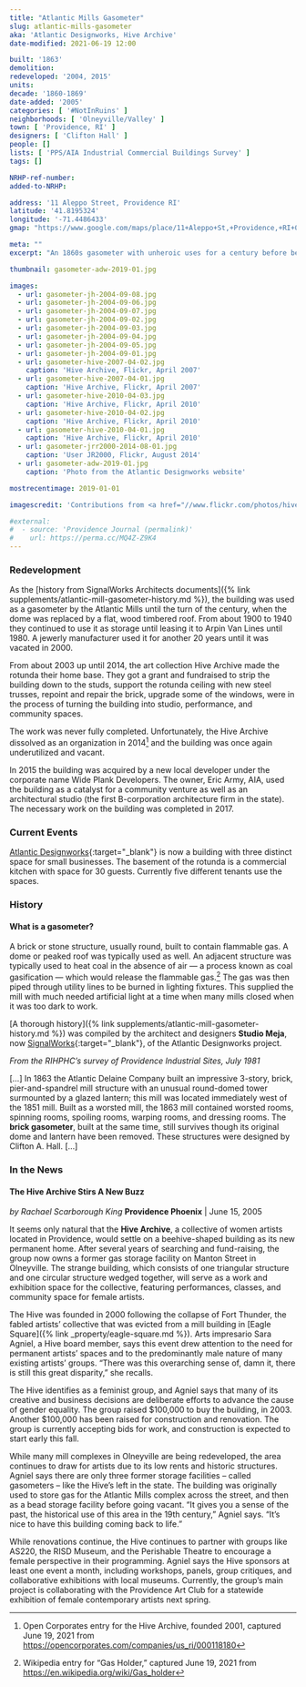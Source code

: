```yaml
---
title: "Atlantic Mills Gasometer"
slug: atlantic-mills-gasometer
aka: 'Atlantic Designworks, Hive Archive'
date-modified: 2021-06-19 12:00

built: '1863'
demolition:
redeveloped: '2004, 2015'
units:
decade: '1860-1869'
date-added: '2005'
categories: [ '#NotInRuins' ]
neighborhoods: [ 'Olneyville/Valley' ]
town: [ 'Providence, RI' ]
designers: [ 'Clifton Hall' ]
people: []
lists: [ 'PPS/AIA Industrial Commercial Buildings Survey' ]
tags: []

NRHP-ref-number:
added-to-NRHP:

address: '11 Aleppo Street, Providence RI'
latitude: '41.8195324'
longitude: '-71.4486433'
gmap: "https://www.google.com/maps/place/11+Aleppo+St,+Providence,+RI+02909/@41.8195324,-71.4486433,17z"

meta: ""
excerpt: "An 1860s gasometer with unheroic uses for a century before being reborn as small business and community space"

thumbnail: gasometer-adw-2019-01.jpg

images:
  - url: gasometer-jh-2004-09-08.jpg
  - url: gasometer-jh-2004-09-06.jpg
  - url: gasometer-jh-2004-09-07.jpg
  - url: gasometer-jh-2004-09-02.jpg
  - url: gasometer-jh-2004-09-03.jpg
  - url: gasometer-jh-2004-09-04.jpg
  - url: gasometer-jh-2004-09-05.jpg
  - url: gasometer-jh-2004-09-01.jpg
  - url: gasometer-hive-2007-04-02.jpg
    caption: 'Hive Archive, Flickr, April 2007'
  - url: gasometer-hive-2007-04-01.jpg
    caption: 'Hive Archive, Flickr, April 2007'
  - url: gasometer-hive-2010-04-03.jpg
    caption: 'Hive Archive, Flickr, April 2010'
  - url: gasometer-hive-2010-04-02.jpg
    caption: 'Hive Archive, Flickr, April 2010'
  - url: gasometer-hive-2010-04-01.jpg
    caption: 'Hive Archive, Flickr, April 2010'
  - url: gasometer-jrr2000-2014-08-01.jpg
    caption: 'User JR2000, Flickr, August 2014'
  - url: gasometer-adw-2019-01.jpg
    caption: 'Photo from the Atlantic Designworks website'

mostrecentimage: 2019-01-01

imagescredit: 'Contributions from <a href="//www.flickr.com/photos/hivearchive/" target="_blank">Hive Archive on Flickr</a>, <a href="//www.flickr.com/photos/78348039@N03/20454461263/" target="_blank">User JR2000 on Flickr</a>, and the <a href="//www.atlanticdesign.works" target="_blank">Atlantic Designworks website</a>'

#external:
#  - source: 'Providence Journal (permalink)'
#    url: https://perma.cc/MQ4Z-Z9K4
---
```


### Redevelopment

As the [history from SignalWorks Architects documents]({% link supplements/atlantic-mill-gasometer-history.md %}), the building was used as a gasometer by the Atlantic Mills until the turn of the century, when the dome was replaced by a flat, wood timbered roof. From about 1900 to 1940 they continued to use it as storage until leasing it to Arpin Van Lines until 1980. A jewerly manufacturer used it for another 20 years until it was vacated in 2000.

From about 2003 up until 2014, the art collection Hive Archive made the rotunda their home base. They got a grant and fundraised to strip the building down to the studs, support the rotunda ceiling with new steel trusses, repoint and repair the brick, upgrade some of the windows, were in the process of turning the building into studio, performance, and community spaces.

The work was never fully completed. Unfortunately, the Hive Archive dissolved as an organization in 2014[^1] and the building was once again underutilized and vacant.

[^1]: Open Corporates entry for the Hive Archive, founded 2001, captured June 19, 2021 from https://opencorporates.com/companies/us_ri/000118180

In 2015 the building was acquired by a new local developer under the corporate name Wide Plank Developers. The owner, Eric Army, AIA, used the building as a catalyst for a community venture as well as an architectural studio (the first B-corporation architecture firm in the state). The necessary work on the building was completed in 2017.


### Current Events

[Atlantic Designworks](//www.atlanticdesign.works){:target="_blank"} is now a building with three distinct space for small businesses. The basement of the rotunda is a commercial kitchen with space for 30 guests. Currently five different tenants use the spaces.

### History

#### What is a gasometer?

A brick or stone structure, usually round, built to contain flammable gas. A dome or peaked roof was typically used as well. An adjacent structure was typically used to heat coal in the absence of air — a process known as coal gasification — which would release the flammable gas.[^2] The gas was then piped through utility lines to be burned in lighting fixtures. This supplied the mill with much needed artificial light at a time when many mills closed when it was too dark to work.

[^2]: Wikipedia entry for “Gas Holder,” captured June 19, 2021 from https://en.wikipedia.org/wiki/Gas_holder

[A thorough history]({% link supplements/atlantic-mill-gasometer-history.md %}) was compiled by the architect and designers **Studio Meja**, now [SignalWorks](//www.signalworksarchitecture.com){:target="_blank"}, of the Atlantic Designworks project.


_From the RIHPHC’s survey of Providence Industrial Sites, July 1981_

[…] In 1863 the Atlantic Delaine Company built an impressive 3-story, brick, pier-and-spandrel mill structure with an unusual round-domed tower surmounted by a glazed lantern; this mill was located immediately west of the 1851 mill. Built as a worsted mill, the 1863 mill contained worsted rooms, spinning rooms, spoiling rooms, warping rooms, and dressing rooms. The **brick gasometer**, built at the same time, still survives though its original dome and lantern have been removed. These structures were designed by Clifton A. Hall. […]


### In the News

#### The Hive Archive Stirs A New Buzz

_by Rachael Scarborough King_
**Providence Phoenix** | June 15, 2005

It seems only natural that the **Hive Archive**, a collective of women artists located in Providence, would settle on a beehive-shaped building as its new permanent home. After several years of searching and fund-raising, the group now owns a former gas storage facility on Manton Street in Olneyville. The strange building, which consists of one triangular structure and one circular structure wedged together, will serve as a work and exhibition space for the collective, featuring performances, classes, and community space for female artists.

The Hive was founded in 2000 following the collapse of Fort Thunder, the fabled artists’ collective that was evicted from a mill building in [Eagle Square]({% link _property/eagle-square.md %}). Arts impresario Sara Agniel, a Hive board member, says this event drew attention to the need for permanent artists’ spaces and to the predominantly male nature of many existing artists’ groups. “There was this overarching sense of, damn it, there is still this great disparity,” she recalls.

The Hive identifies as a feminist group, and Agniel says that many of its creative and business decisions are deliberate efforts to advance the cause of gender equality. The group raised $100,000 to buy the building, in 2003. Another $100,000 has been raised for construction and renovation. The group is currently accepting bids for work, and construction is expected to start early this fall.

While many mill complexes in Olneyville are being redeveloped, the area continues to draw for artists due to its low rents and historic structures. Agniel says there are only three former storage facilities – called gasometers – like the Hive’s left in the state. The building was originally used to store gas for the Atlantic Mills complex across the street, and then as a bead storage facility before going vacant. “It gives you a sense of the past, the historical use of this area in the 19th century,” Agniel says. “It’s nice to have this building coming back to life.”

While renovations continue, the Hive continues to partner with groups like AS220, the RISD Museum, and the Perishable Theatre to encourage a female perspective in their programming. Agniel says the Hive sponsors at least one event a month, including workshops, panels, group critiques, and collaborative exhibitions with local museums. Currently, the group’s main project is collaborating with the Providence Art Club for a statewide exhibition of female contemporary artists next spring.

